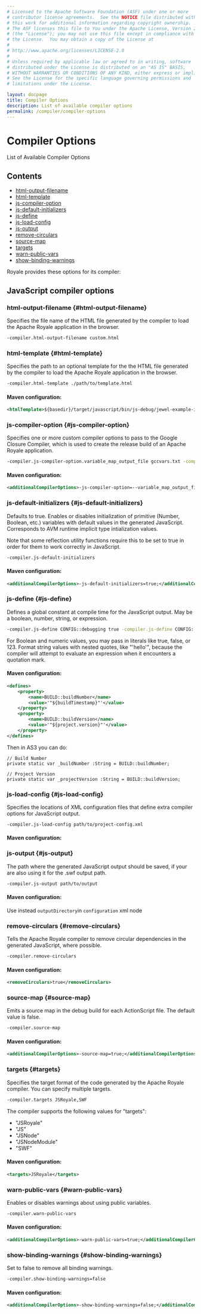 ```yaml
---
# Licensed to the Apache Software Foundation (ASF) under one or more
# contributor license agreements.  See the NOTICE file distributed with
# this work for additional information regarding copyright ownership.
# The ASF licenses this file to You under the Apache License, Version 2.0
# (the "License"); you may not use this file except in compliance with
# the License.  You may obtain a copy of the License at
# 
# http://www.apache.org/licenses/LICENSE-2.0
# 
# Unless required by applicable law or agreed to in writing, software
# distributed under the License is distributed on an "AS IS" BASIS,
# WITHOUT WARRANTIES OR CONDITIONS OF ANY KIND, either express or implied.
# See the License for the specific language governing permissions and
# limitations under the License.

layout: docpage
title: Compiler Options
description: List of available compiler options
permalink: /compiler/compiler-options
---
```


# Compiler Options

List of Available Compiler Options

## Contents

* [html-output-filename](compiler/compiler-options.html#html-output-filename)
* [html-template](compiler/compiler-options.html#html-template)
* [js-compiler-option](compiler/compiler-options.html#js-compiler-option)
* [js-default-initializers](compiler/compiler-options.html#js-default-initializers)
* [js-define](compiler/compiler-options.html#js-define)
* [js-load-config](compiler/compiler-options.html#js-load-config)
* [js-output](compiler/compiler-options.html#js-output)
* [remove-circulars](compiler/compiler-options.html#remove-circulars)
* [source-map](compiler/compiler-options.html#source-map)
* [targets](compiler/compiler-options.html#targets)
* [warn-public-vars](compiler/compiler-options.html#warn-public-vars)
* [show-binding-warnings](compiler/compiler-options.html#show-binding-warnings)


Royale provides these options for its compiler:

## JavaScript compiler options

### html-output-filename {#html-output-filename}

Specifies the file name of the HTML file generated by the compiler to load the Apache Royale application in the browser.

```sh
-compiler.html-output-filename custom.html
```

### html-template {#html-template}

Specifies the path to an optional template for the the HTML file generated by the compiler to load the Apache Royale application in the browser.

```sh
-compiler.html-template ./path/to/template.html
```

#### Maven configuration:

```xml
<htmlTemplate>${basedir}/target/javascript/bin/js-debug/jewel-example-index-template.html</htmlTemplate>
```

### js-compiler-option {#js-compiler-option}

Specifies one or more custom compiler options to pass to the Google Closure Compiler, which is used to create the release build of an Apache Royale application.

```sh
-compiler.js-compiler-option.variable_map_output_file gccvars.txt -compiler.compilation_level SIMPLE_OPTIMIZATIONS
```

#### Maven configuration:

```xml
<additionalCompilerOptions>-js-compiler-option=--variable_map_output_file gccvars.txt;-js-compiler-option+=--property_map_output_file gccprops.txt</additionalCompilerOptions>
```

### js-default-initializers {#js-default-initializers}

Defaults to true. Enables or disables initialization of primitive (Number, Boolean, etc.) variables with default values in the generated JavaScript. Corresponds to AVM runtime implicit type intialization values.

Note that some reflection utility functions require this to be set to true in order for them to work correctly in JavaScript.  

```sh
-compiler.js-default-initializers
```

#### Maven configuration:

```xml
<additionalCompilerOptions>-js-default-initializers=true;</additionalCompilerOptions>
```

### js-define {#js-define}

Defines a global constant at compile time for the JavaScript output. May be a boolean, number, string, or expression.

```sh
-compiler.js-define CONFIG::debugging true -compiler.js-define CONFIG::release false
```

For Boolean and numeric values, you may pass in literals like true, false, or 123. Format string values with nested quotes, like "'hello'", because the compiler will attempt to evaluate an expression when it encounters a quotation mark.

#### Maven configuration:

```xml
<defines>
    <property>
        <name>BUILD::buildNumber</name>
        <value>'"${buildTimestamp}"'</value>
    </property>
    <property>
        <name>BUILD::buildVersion</name>
        <value>'"${project.version}"'</value>
    </property>
</defines>
```

Then in AS3 you can do:

```as3
// Build Number
private static var _buildNumber :String = BUILD::buildNumber;

// Project Version
private static var _projectVersion :String = BUILD::buildVersion;
```

### js-load-config {#js-load-config}

Specifies the locations of XML configuration files that define extra compiler options for JavaScript output.

```sh
-compiler.js-load-config path/to/project-config.xml
```

#### Maven configuration:

### js-output {#js-output}

The path where the generated JavaScript output should be saved, if your are also using it for the .swf output path.

```sh
-compiler.js-output path/to/output
```

#### Maven configuration:

Use instead `outputDirectory`in `configuration` xml node

### remove-circulars {#remove-circulars}

Tells the Apache Royale compiler to remove circular dependencies in the generated JavaScript, where possible.

```sh
-compiler.remove-circulars
```

#### Maven configuration:

```xml
<removeCirculars>true</removeCirculars>
```

### source-map {#source-map}

Emits a source map in the debug build for each ActionScript file. The default value is false.

```sh
-compiler.source-map
```

#### Maven configuration:

```xml
<additionalCompilerOptions>-source-map=true;</additionalCompilerOptions>
```

### targets {#targets}

Specifies the target format of the code generated by the Apache Royale compiler. You can specify multiple targets.

```sh
-compiler.targets JSRoyale,SWF
```

The compiler supports the following values for "targets":

- "JSRoyale"
- "JS"
- "JSNode"
- "JSNodeModule"
- "SWF"

#### Maven configuration:

```xml
<targets>JSRoyale</targets>
```

### warn-public-vars {#warn-public-vars}

Enables or disables warnings about using public variables.

```sh
-compiler.warn-public-vars
```

#### Maven configuration:

```xml
<additionalCompilerOptions>-warn-public-vars=true;</additionalCompilerOptions>
```

### show-binding-warnings {#show-binding-warnings}

Set to false to remove all binding warnings.

```sh
-compiler.show-binding-warnings=false
```

#### Maven configuration:

```xml
<additionalCompilerOptions>-show-binding-warnings=false;</additionalCompilerOptions>
```
